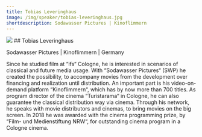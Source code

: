 ```yaml
---
title: Tobias Leveringhaus
image: /img/speaker/tobias-leveringhaus.jpg
shortdescription: Sodawasser Pictures | Kinoflimmern
---
```

<img src="/img/speaker/tobias-leveringhaus.jpg">
## Tobias Leveringhaus

Sodawasser Pictures | Kinoflimmern | Germany

Since he studied film at “ifs“ Cologne, he is interested in scenarios of classical and future media usage. With “Sodawasser Pictures“ (SWP) he created the possibility, to accompany movies from the development over financing and realization until distribution. An important part is his video-on-demand platform “Kinoflimmern“, which has by now more than 700 titles. As program director of the cinema “Turistarama“ in Cologne, he can also guarantee the classical distribution way via cinema. Through his network, he speaks with movie distributors and cinemas, to bring movies on the big screen. In 2018 he was awarded with the cinema programming prize, by “Film- und Medienstiftung NRW“, for outstanding cinema program in a Cologne cinema.


